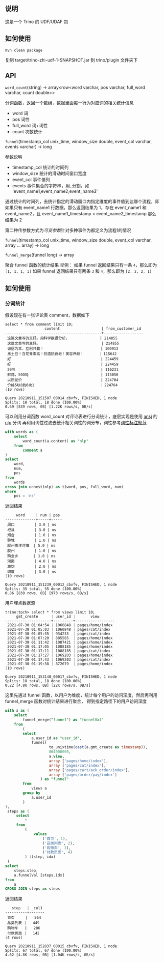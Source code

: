 ## 说明
这是一个 Trino 的 UDF/UDAF 包

## 如何使用
```
mvn clean package
```
复制 target/trino-zhi-udf-1-SNAPSHOT.jar 到 trino/plugin 文件夹下

## API

`word_count`(string) -> array<row<word varchar, pos varchar, full_word varchar, count double>>

分词函数，返回一个数组，数据里面每一行为对应词的相关统计信息

- word 词
- pos 词性
- full_word 词+词性
- count 次数统计

`funnel`(timestamp_col unix_time, window_size double, event_col varchar, events varchar) -> long

参数说明
- timestamp_col 统计的时间列
- window_size 统计的滑动时间窗口宽度
- event_col 事件值列
- events 事件集合的字符串，用`,`分割，如 'event_name1,event_name2,event_name3'

通过统计的时间列，去统计指定的滑动窗口内指定维度的事件值到达哪个流程，即如果只有 event_name1 行数据，那么返回结果为 1，存在 event_name1 和 event_name2，且 event_name1_timestamp < event_name2_timestamp
那么结果为 2

第二种传参数方式为*可变参数*针对多种事件为都定义为流程1的情况

`funnel`(timestamp_col unix_time, window_size double, event_col varchar, array<varchar> ... array<varchar>) -> long

`funnel_merge`(funnel long) -> array<long>
 
聚合 funnel 函数的统计结果
举例：
如果 funnel 返回结果只有一条 `4`，那么即为 `[1, 1, 1, 1]`
如果 funnel 返回结果只有两条 `3` 和 `4`，那么即为 `[2, 2, 2, 1]`


## 如何使用

### 分词统计

假设现在有一张评论表 comment，数据如下

```
select * from comment limit 10;
                  content                   | from_customer_id 
--------------------------------------------+------------------
 这篇文章写的真好。用科学数据分析。              | 214855           
 这篇文章写的真好。                            | 214855           
 诚信为本，互利共赢！                          | 100913           
 黑土豆！含花青素高！抗癌抗衰老！美容养颜！       | 115642           
 好                                         | 224459           
 好                                         | 224459           
 20吨                                       | 116231           
 鲜蒜，50O吨                                 | 113050           
 以质论价                                    | 224704           
 价格5块8到6块1                              | 224704           
(10 rows)

Query 20210911_151507_00014_cbvfv, FINISHED, 1 node
Splits: 18 total, 18 done (100.00%)
0.69 [839 rows, 0B] [1.22K rows/s, 0B/s]
```

可以利用分词函数 word_count 对评论表进行分词统计，底层实现是使用 [ansj](https://github.com/NLPchina/ansj_seg/tree/f6774d635f1d82c43614c117d8962938e35af32d) 的 [nlp](https://nlpchina.github.io/ansj_seg/) 分词
再利用词性过滤去统计相关词性的词分布，词性参考[词性标注规范](https://github.com/NLPchina/ansj_seg/wiki/%E8%AF%8D%E6%80%A7%E6%A0%87%E6%B3%A8%E8%A7%84%E8%8C%83)

```sql
with words as (
    select
        word_count(a.content) as "nlp"
    from
        comment a
)
select
    word,
    num,
    pos
from
    words
cross join unnest(nlp) as t(word, pos, full_word, num)
where
    pos = 'ns'
```

返回结果
```
     word     | num | pos 
--------------+-----+-----
 周口         | 3.0 | ns  
 杞县         | 3.0 | ns  
 烟台         | 1.0 | ns  
 聊城         | 1.0 | ns  
 胶州市洋河镇  | 5.0 | ns  
 胶州         | 1.0 | ns  
 购金乡       | 1.0 | ns  
 河南         | 4.0 | ns  
 潍坊         | 2.0 | ns  
 印度         | 3.0 | ns  
(10 rows)

Query 20210911_151239_00012_cbvfv, FINISHED, 1 node
Splits: 35 total, 35 done (100.00%)
0.86 [839 rows, 0B] [973 rows/s, 0B/s]

```


用户埋点数据源

```
trino:tpch> select * from views limit 10;
     gmt_create      | user_id |       view       
---------------------+---------+------------------
 2021-07-30 01:04:54 | 1060848 | pages/home/index 
 2021-07-30 01:05:03 | 1060848 | pages/cat/index  
 2021-07-30 01:05:35 | 934233  | pages/cat/index  
 2021-07-30 01:07:20 | 885585  | pages/home/index 
 2021-07-30 01:11:42 | 1087421 | pages/home/index 
 2021-07-30 01:17:05 | 1088185 | pages/home/index 
 2021-07-30 01:17:11 | 1088185 | pages/cat/index  
 2021-07-30 01:17:27 | 1069203 | pages/home/index 
 2021-07-30 01:17:43 | 1069203 | pages/cat/index  
 2021-07-30 01:19:38 | 872079  | pages/home/index 
(10 rows)

Query 20210911_153140_00017_cbvfv, FINISHED, 1 node
Splits: 18 total, 18 done (100.00%)
0.22 [4.8K rows, 0B] [22K rows/s, 0B/s]
```

这里先通过 funnel 函数，以用户为维度，统计每个用户的访问深度，然后再利用 funnel_merge 函数对统计结果进行聚合，
得到指定路径下的用户访问深度

```sql
with a as (
    select
        funnel_merge("funnel") as "funnelVal"
    from
        (
        select
            a.user_id as "user_id",
            funnel(
                    to_unixtime(cast(a.gmt_create as timestamp)),
                    864000000,
                    a.view,
                    array ['pages/home/index'],
                    array ['pages/cat/index'],
                    array ['pages/cart/ack_order/index'],
                    array ['pages/order/pay/index']
                ) as "funnel"
        from
            views a
        group by
            a.user_id
        )
),
 steps as (
     select
         *
     from
         (
             values
                 ('首页', 1),
                 ('品类列表', 2),
                 ('购物车', 3),
                 ('付款页面', 4)
         ) t(step, idx)
 )
select
    steps.step,
    a.funnelVal [steps.idx]
from
    a
CROSS JOIN steps as steps
```

返回结果
```
   step   | _col1 
----------+-------
 首页     |   564 
 品类列表 |   449 
 购物车   |   286 
 付款页面 |   142 
(4 rows)

Query 20210911_152837_00015_cbvfv, FINISHED, 1 node
Splits: 67 total, 67 done (100.00%)
4.62 [4.8K rows, 0B] [1.04K rows/s, 0B/s]
```